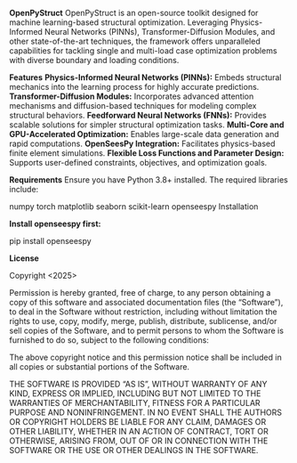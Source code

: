 **OpenPyStruct**
OpenPyStruct is an open-source toolkit designed for machine learning-based structural optimization. Leveraging Physics-Informed Neural Networks (PINNs), Transformer-Diffusion Modules, and other state-of-the-art techniques, the framework offers unparalleled capabilities for tackling single and multi-load case optimization problems with diverse boundary and loading conditions.

**Features**
**Physics-Informed Neural Networks (PINNs):** Embeds structural mechanics into the learning process for highly accurate predictions.
**Transformer-Diffusion Modules:** Incorporates advanced attention mechanisms and diffusion-based techniques for modeling complex structural behaviors.
**Feedforward Neural Networks (FNNs):** Provides scalable solutions for simpler structural optimization tasks.
**Multi-Core and GPU-Accelerated Optimization:** Enables large-scale data generation and rapid computations.
**OpenSeesPy Integration:** Facilitates physics-based finite element simulations.
**Flexible Loss Functions and Parameter Design:** Supports user-defined constraints, objectives, and optimization goals.

**Requirements**
Ensure you have Python 3.8+ installed. The required libraries include:

numpy
torch
matplotlib
seaborn
scikit-learn
openseespy
Installation

**Install openseespy first:**

pip install openseespy

**License**

Copyright <2025> <Danny Smyl>

Permission is hereby granted, free of charge, to any person obtaining a copy of this software and associated documentation files (the “Software”), to deal in the Software without restriction, including without limitation the rights to use, copy, modify, merge, publish, distribute, sublicense, and/or sell copies of the Software, and to permit persons to whom the Software is furnished to do so, subject to the following conditions:

The above copyright notice and this permission notice shall be included in all copies or substantial portions of the Software.

THE SOFTWARE IS PROVIDED “AS IS”, WITHOUT WARRANTY OF ANY KIND, EXPRESS OR IMPLIED, INCLUDING BUT NOT LIMITED TO THE WARRANTIES OF MERCHANTABILITY, FITNESS FOR A PARTICULAR PURPOSE AND NONINFRINGEMENT. IN NO EVENT SHALL THE AUTHORS OR COPYRIGHT HOLDERS BE LIABLE FOR ANY CLAIM, DAMAGES OR OTHER LIABILITY, WHETHER IN AN ACTION OF CONTRACT, TORT OR OTHERWISE, ARISING FROM, OUT OF OR IN CONNECTION WITH THE SOFTWARE OR THE USE OR OTHER DEALINGS IN THE SOFTWARE.
